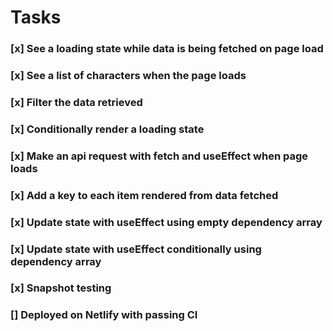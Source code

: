 # Tasks

### [x] See a loading state while data is being fetched on page load

### [x] See a list of characters when the page loads

### [x] Filter the data retrieved

### [x] Conditionally render a loading state

### [x] Make an api request with fetch and useEffect when page loads

### [x] Add a key to each item rendered from data fetched

### [x] Update state with useEffect using empty dependency array

### [x] Update state with useEffect conditionally using dependency array

### [x] Snapshot testing

### [] Deployed on Netlify with passing CI

